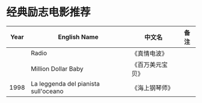 # 经典励志电影推荐

| Year | English Name | 中文名 | 备注 |
|---|---|---|---|
|| Radio | 《真情电波》 | |
|| Million Dollar Baby | 《百万美元宝贝》 | |
| 1998 | La leggenda del pianista sull'oceano | 《海上钢琴师》||

